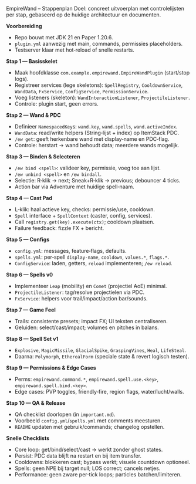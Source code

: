 EmpireWand – Stappenplan
Doel: concreet uitvoerplan met controlelijsten per stap, gebaseerd op de huidige architectuur en documenten.

**Voorbereiding**
- Repo bouwt met JDK 21 en Paper 1.20.6.
- `plugin.yml` aanwezig met main, commands, permissies placeholders.
- Testserver klaar met hot‑reload of snelle restarts.

**Stap 1 — Basisskelet**
- Maak hoofdklasse `com.example.empirewand.EmpireWandPlugin` (start/stop logs).
- Registreer services (lege skeletons): `SpellRegistry`, `CooldownService`, `WandData`, `FxService`, `ConfigService`, `PermissionService`.
- Voeg listeners (skeleton): `WandInteractionListener`, `ProjectileListener`.
- Controle: plugin start, geen errors.

**Stap 2 — Wand & PDC**
- Definieer `NamespacedKey`s: `wand.key`, `wand.spells`, `wand.activeIndex`.
- `WandData`: read/write helpers (String‑lijst + index) op ItemStack PDC.
- `/ew get`: geeft herkenbare wand met display‑name en PDC‑flag.
- Controle: herstart → wand behoudt data; meerdere wands mogelijk.

**Stap 3 — Binden & Selecteren**
- `/ew bind <spell>`: valideer key, permissie, voeg toe aan lijst.
- `/ew unbind <spell>` en `/ew bindall`.
- Selectie: R‑klik → next; Sneak+R‑klik → previous; debouncer 4 ticks.
- Action bar via Adventure met huidige spell‑naam.

**Stap 4 — Cast Pad**
- L‑klik: haal actieve key, checks: permissie/use, cooldown.
- `Spell` interface + `SpellContext` (caster, config, services).
- Call `registry.get(key).execute(ctx)`; cooldown plaatsen.
- Failure feedback: fizzle FX + bericht.

**Stap 5 — Configs**
- `config.yml`: messages, feature‑flags, defaults.
- `spells.yml`: per‑spell `display-name`, `cooldown`, `values.*`, `flags.*`.
- `ConfigService`: laden, getters, `reload` implementeren; `/ew reload`.

**Stap 6 — Spells v0**
- Implementeer `Leap` (mobility) en `Comet` (projectiel AoE) minimal.
- `ProjectileListener`: tag/resolve projectielen via PDC.
- `FxService`: helpers voor trail/impact/action bar/sounds.

**Stap 7 — Game Feel**
- Trails: consistente presets; impact FX; UI teksten centraliseren.
- Geluiden: select/cast/impact; volumes en pitches in balans.

**Stap 8 — Spell Set v1**
- `Explosive`, `MagicMissile`, `GlacialSpike`, `GraspingVines`, `Heal`, `LifeSteal`.
- Daarna: `Polymorph`, `EtherealForm` (speciale state & revert logisch testen).

**Stap 9 — Permissions & Edge Cases**
- Perms: `empirewand.command.*`, `empirewand.spell.use.<key>`, `empirewand.spell.bind.<key>`.
- Edge cases: PVP toggles, friendly‑fire, region flags, water/lucht/walls.

**Stap 10 — QA & Release**
- QA checklist doorlopen (in `important.md`).
- Voorbeeld `config.yml`/`spells.yml` met comments meesturen.
- `README` updaten met gebruik/commands; changelog opstellen.

**Snelle Checklists**
- Core loop: get/bind/select/cast → werkt zonder ghost states.
- Persist: PDC data blijft na restart en bij item transfer.
- Cooldowns: blokkeren cast; bypass werkt; visuele countdown optioneel.
- Spells: geen NPE bij target null; LOS correct; cancels netjes.
- Performance: geen zware per‑tick loops; particles batchen/limiteren.

